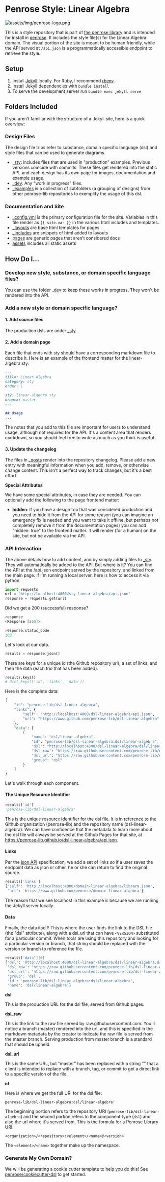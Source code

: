 # Penrose Style: Linear Algebra

![assets/img/penrose-logo.png](assets/img/penrose-logo.png)

This is a style repository that is part of [the penrose library](https://www.github.com/penrose-lib/) and is intended for install in [penrose](https://penrose.github.io). 
It includes the style file(s) for the Linear Algebra domain. The visual portion of the site is meant to be human 
friendly, while the API served at `/api.json` is a programmatically accessible endpoint
to retrieve the style.

## Setup

 1. Install [Jekyll](https://jekyllrb.com/docs/installation/) locally. For Ruby, I recommend [rbenv](https://github.com/rbenv/rbenv).
 2. Install Jekyll dependencies with `bundle install`
 3. To serve the development server run `bundle exec jekyll serve`

## Folders Included
If you aren't familiar with the structure of a Jekyll site, here is a quick overview:

### Design Files
The design file trios refer to substance, domain specific language (dsl) and style files 
that can be used to generate diagrams.

 - [_sty](_sty): includes files that are used in "production" examples. Previous versions coincide with commits. These files get rendered into the static API, and each design has its own page for images, documentation and example usage.
 - [_dev](_dev): Any "work in progress" files.
 - [_examples](_examples) is a collection of subfolders (a grouping of designs) from other penrose-lib repositories to exemplify the usage of this dsl.

### Documentation and Site

 - [_config.yml](_config.yml) is the primary configuration file for the site. Variables in this file render as `{{ site.var }}` in the various html includes and templates.
 - [_layouts](_layouts) are base html templates for pages
 - [_includes](_includes) are snippets of html added to layouts
 - [pages](pages) are generic pages that aren't considered docs
 - [assets](assets) includes all static assets

## How Do I...

### Develop new style, substance, or domain specific language files?

You can use the folder [_dev](_dev) to keep these works in progress. They
won't be rendered into the API. 

### Add a new style or domain specific language?

#### 1. Add source files

The production dsls are under [_sty](_sty).

#### 2. Add a domain page

Each file that ends with sty should
have a corresponding markdown file to describe it. Here is an example of
the frontend matter for the linear-algebra.sty:

```markdown
---
title: Linear Algebra
category: sty
order: 1

sty: linear-algebra.sty
branch: master
---

## Usage
...

```

The notes that you add to this file are important for users to understand
usage, although not required for the API. It's a content area that renders
markdown, so you should feel free to write as much as you think is useful.

#### 3. Update the changelog

The files in [_posts](_posts) render into the repository changelog. Please add a new
entry with meaningful information when you add, remove, or otherwise change content.
This isn't a perfect way to track changes, but it's a best effort.

**Special Attributes**

We have some special attributes, in case they are needed. You can optionally
add the following to the page frontend matter:

 - **hidden**: If you have a design trio that was considered production and you need to hide it from the API for some reason (you can imagine an emergency fix is needed and you want to take it offline, but perhaps not completely remove it from the documentation pages) you can add "hidden: true" to the frontend matter. It will render (for a human) on the site, but not be available via the API.


### API Interaction

The above details how to add content, and by simply adding files to [_sty](_sty).
They will automatically be added to the API. But where is it? You can find the API
at the /api.json endpoint served by the repository, and linked from the main
page. If I'm running a local server, here is how to access it via python:

```python
import requests
url = "http://localhost:4000/sty-linear-algebra/api.json"
response = requests.get(url)
```

Did we get a 200 (successful) response?

```python
response
<Response [200]>

response.status_code
200
```

Let's look at our data.

```python
results = response.json()
```

There are keys for a unique id (the Github repository url), a set of links,
and then the data (each trio that has been added).

```python
results.keys()
# dict_keys(['id', 'links', 'data'])
```

Here is the complete data:

```python
{
    "id": "penrose-lib/dsl-linear-algebra",
    "links": {
        "self": "http://localhost:4000/dsl-linear-algebra/api.json",
        "url": "https://www.github.com/penrose-lib/dsl-linear-algebra"
    },
    "data": [
        {
            "name": "dsl/linear-algebra",
            "id": "penrose-lib/dsl-linear-algebra:dsl/linear-algebra",
            "dsl": "http://localhost:4000/dsl-linear-algebra/dsl/linear-algebra.dsl",
            "dsl_raw": "https://raw.githubusercontent.com/penrose-lib/dsl-linear-algebra/master/dsl/linear-algebra.dsl",
            "dsl_url": "https://raw.githubusercontent.com/penrose-lib/dsl-linear-algebra/<VERSION>/dsl/linear-algebra.dsl",
            "group": "dsl"
        }
    ]
}
```


Let's walk through each component.

#### The Unique Resource Identifier

```python
results['id']
'penrose-lib/dsl-linear-algebra'
```

This is the unique resource identifier for the dsl file. It is in reference 
to the Github organization (penrose-lib) and the repository name
(dsl-linear-algebra). We can have confidence that the metadata to learn more about
the dsl file will always be served at the Github Pages for that site,
at https://penrose-lib.github.io/dsl-linear-algebra/api.json.

#### Links

Per the [json API](https://jsonapi.org/) specification, we add a set of links so 
if a user saves the endpoint data as json or other, he or she can return to find the original
source. 

```python
results['links']
{'self': 'http://localhost:4000/domain-linear-algebra/library.json',
 'url': 'https://www.github.com/penrose/domain-linear-algebra'}
```

The reason that we see localhost in this example is because we are running
the Jekyll server locally.

#### Data

Finally, the data itself! This is where the user finds the link to the DSL file (the "dsl" attribute),
 along with a dsl_url that can have `<VERSION>` substituted for a particular commit.
When tools are using this repository and looking for a particular version or branch, that string
should be replaced with the version or branch to reference the file.

```python
results['data'][0]
{'dsl': 'http://localhost:4000/dsl-linear-algebra/dsl/linear-algebra.dsl',
 'dsl_raw': 'https://raw.githubusercontent.com/penrose-lib/dsl-linear-algebra/master/dsl/linear-algebra.dsl',
 'dsl_url': 'https://raw.githubusercontent.com/penrose-lib/dsl-linear-algebra/<VERSION>/dsl/linear-algebra.dsl',
 'group': 'dsl',
 'id': 'penrose-lib/dsl-linear-algebra:dsl/linear-algebra',
 'name': 'dsl/linear-algebra'}
```

**dsl**

This is the production URL for the dsl file, served from Github pages.

**dsl_raw** 

This is the link to the raw file served by raw.githubusercontent.com. You'll
notice a branch (master) rendered into the url, and this is specified in the markdown
metadata by the creator to indicate the raw file is served from the master branch.
Serving production from master branch is a standard that should be upheld.

**dsl_url** 

This is the same URL, but "master" has been replaced with a string "<VERSION>"
that a client is intended to replace with a branch, tag, or commit to get a direct
link to a specific version of the file.

**id**

Here is where we get the full URI for the dsl file:

```
penrose-lib/dsl-linear-algebra:dsl/linear-algebra'
```

The beginning portion refers to the repository URI (`penrose-lib/dsl-linear-algebra`)
and the second portion refers to the component type (`dsl`) and also the url where it's served
from. This is the formula for a Penrose Library URI:

```
<organization>/<repository>:<element>/<name>@<version>
```

The `<element>/<name>` together make up the namespace.

### Generate My Own Domain?

We will be generating a cookie cutter template to help you do this! See 
[penrose/cookiecutter-dsl](https://github.com/penrose/cookiecutter-dsl) to
get started.
